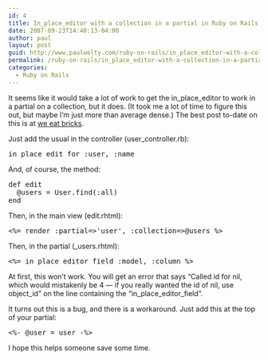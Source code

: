 ```yaml
---
id: 4
title: In_place_editor with a collection in a partial in Ruby on Rails
date: 2007-09-23T14:40:13-04:00
author: paul
layout: post
guid: http://www.paulwelty.com/ruby-on-rails/in_place_editor-with-a-collection-in-a-partial-in-ruby-on-rails/
permalink: /ruby-on-rails/in_place_editor-with-a-collection-in-a-partial-in-ruby-on-rails/
categories:
  - Ruby on Rails
---
```

It seems like it would take a lot of work to get the in\_place\_editor to work in a partial on a collection, but it does. (It took me a lot of time to figure this out, but maybe I&#8217;m just more than average dense.) The best post to-date on this is at [we eat bricks](http://www.weeatbricks.com/2007/09/01/in_place_editor_field-method-in-ruby-on-rails/).

Just add the usual in the controller (user_controller.rb):

<pre>in_place_edit_for :user, :name
</pre>

And, of course, the method:

<pre>def edit
  @users = User.find(:all)
end
</pre>

Then, in the main view (edit.rhtml):

<pre>&lt;%= render :partial=>'user', :collection=>@users %>
</pre>

Then, in the partial (_users.rhtml):

<pre>&lt;%= in_place_editor_field :model, :column %&gt;
</pre>

At first, this won&#8217;t work. You will get an error that says &#8220;Called id for nil, which would mistakenly be 4 &#8212; if you really wanted the id of nil, use object\_id&#8221; on the line containing the &#8220;in\_place\_editor\_field&#8221;.

It turns out this is a bug, and there is a workaround. Just add this at the top of your partial:

<pre>&lt;%- @user = user -%&gt;
</pre>

I hope this helps someone save some time.